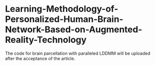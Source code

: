 # Learning-Methodology-of-Personalized-Human-Brain-Network-Based-on-Augmented-Reality-Technology

The code for brain parcellation with paralleled LDDMM will be uploaded after the acceptance of the article.
